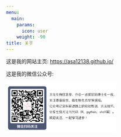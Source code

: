 ```yaml
---
menu:
  main:
    params:
      icon: user
    weight: -90
title: 关于
---
```


这是我的网站主页: <https://asa12138.github.io/>

这是我的微信公众号:

<img src="images/bio-qrcode.png" title="" width="60%"/>